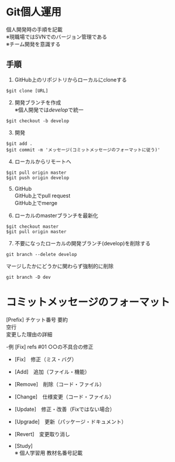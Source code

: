 # Git個人運用  
個人開発時の手順を記載  
※現職場ではSVNでのバージョン管理である  
※チーム開発を意識する  

## 手順
  
1. GitHub上のリポジトリからローカルにcloneする  
```
$git clone [URL]
```  

2. 開発ブランチを作成  
※個人開発では*develop*で統一  
```
$git checkout -b develop
```  
  
3. 開発  
```
$git add .
$git commit -m 'メッセージ(コミットメッセージのフォーマットに従う)'
```  
  
4. ローカルからリモートへ
```
$git pull origin master
$git push origin develop
```  
  
5. GitHub  
GitHub上でpull request   
GitHub上でmerge    
  
6. ローカルのmasterブランチを最新化
```
$git checkout master
$git pull origin master
```  
  
7. 不要になったローカルの開発ブランチ(develop)を削除する  
```
git branch --delete develop
```
マージしたかにどうかに関わらず強制的に削除   
```
git branch -D dev
```  

# コミットメッセージのフォーマット
[Prefix] チケット番号 要約  
空行  
変更した理由の詳細  

-例
[Fix] refs #01 ○○の不具合の修正

- [Fix]　修正（ミス・バグ）
- [Add]　追加（ファイル・機能）
- [Remove]　削除（コード・ファイル）
- [Change]　仕様変更（コード・ファイル）
- [Update]　修正・改善（Fixではない場合）
- [Upgrade]　更新（パッケージ・ドキュメント）
- [Revert]　変更取り消し  
  
- [Study]  
※ 個人学習用 教材名番号記載  